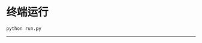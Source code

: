 # 终端运行

```shell
python run.py
```
*******************************************************************************************************************************************************************************************************************************************************************************************************************************************************************************************************************************************************************************************************************************************************************************************************************************************************************************************************************************************************************************************************************************************************************************************************************************************************************************************************************************************************************************************************************************